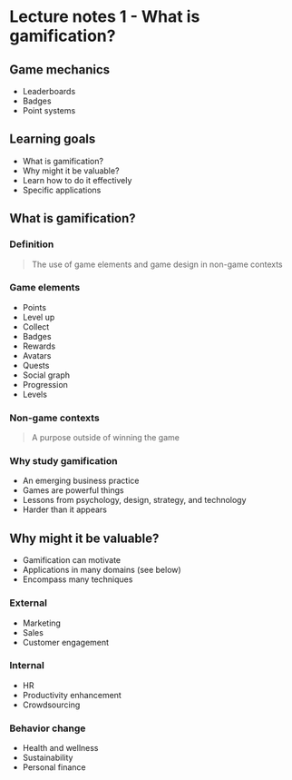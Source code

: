 # Lecture notes 1 - What is gamification?

## Game mechanics

* Leaderboards
* Badges
* Point systems

## Learning goals

* What is gamification?
* Why might it be valuable?
* Learn how to do it effectively
* Specific applications

## What is gamification?

### Definition

> The use of game elements and game design in non-game contexts

### Game elements

* Points
* Level up
* Collect
* Badges
* Rewards
* Avatars
* Quests
* Social graph
* Progression
* Levels

### Non-game contexts

> A purpose outside of winning the game

### Why study gamification

* An emerging business practice
* Games are powerful things
* Lessons from psychology, design, strategy, and technology
* Harder than it appears

## Why might it be valuable?

* Gamification can motivate
* Applications in many domains (see below)
* Encompass many techniques

### External

* Marketing
* Sales
* Customer engagement

### Internal

* HR
* Productivity enhancement
* Crowdsourcing

### Behavior change

* Health and wellness
* Sustainability
* Personal finance

